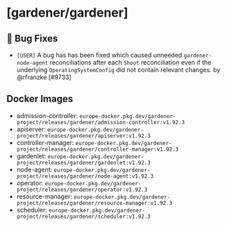 # [gardener/gardener]

## 🐛 Bug Fixes

- `[USER]` A bug has has been fixed which caused unneeded `gardener-node-agent` reconciliations after each `Shoot` reconciliation even if the underlying `OperatingSystemConfig` did not contain relevant changes. by @rfranzke [#9733]

## Docker Images
- admission-controller: `europe-docker.pkg.dev/gardener-project/releases/gardener/admission-controller:v1.92.3`
- apiserver: `europe-docker.pkg.dev/gardener-project/releases/gardener/apiserver:v1.92.3`
- controller-manager: `europe-docker.pkg.dev/gardener-project/releases/gardener/controller-manager:v1.92.3`
- gardenlet: `europe-docker.pkg.dev/gardener-project/releases/gardener/gardenlet:v1.92.3`
- node-agent: `europe-docker.pkg.dev/gardener-project/releases/gardener/node-agent:v1.92.3`
- operator: `europe-docker.pkg.dev/gardener-project/releases/gardener/operator:v1.92.3`
- resource-manager: `europe-docker.pkg.dev/gardener-project/releases/gardener/resource-manager:v1.92.3`
- scheduler: `europe-docker.pkg.dev/gardener-project/releases/gardener/scheduler:v1.92.3`
